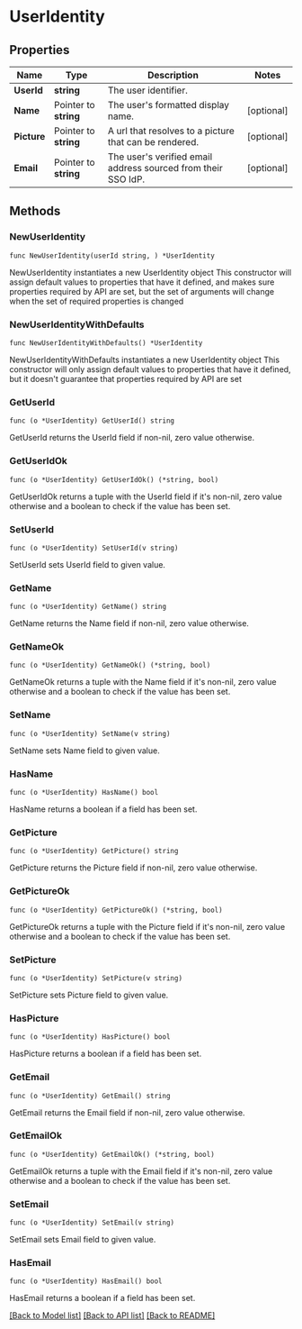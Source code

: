 # UserIdentity

## Properties

Name | Type | Description | Notes
------------ | ------------- | ------------- | -------------
**UserId** | **string** | The user identifier. | 
**Name** | Pointer to **string** | The user&#39;s formatted display name. | [optional] 
**Picture** | Pointer to **string** | A url that resolves to a picture that can be rendered. | [optional] 
**Email** | Pointer to **string** | The user&#39;s verified email address sourced from their SSO IdP. | [optional] 

## Methods

### NewUserIdentity

`func NewUserIdentity(userId string, ) *UserIdentity`

NewUserIdentity instantiates a new UserIdentity object
This constructor will assign default values to properties that have it defined,
and makes sure properties required by API are set, but the set of arguments
will change when the set of required properties is changed

### NewUserIdentityWithDefaults

`func NewUserIdentityWithDefaults() *UserIdentity`

NewUserIdentityWithDefaults instantiates a new UserIdentity object
This constructor will only assign default values to properties that have it defined,
but it doesn't guarantee that properties required by API are set

### GetUserId

`func (o *UserIdentity) GetUserId() string`

GetUserId returns the UserId field if non-nil, zero value otherwise.

### GetUserIdOk

`func (o *UserIdentity) GetUserIdOk() (*string, bool)`

GetUserIdOk returns a tuple with the UserId field if it's non-nil, zero value otherwise
and a boolean to check if the value has been set.

### SetUserId

`func (o *UserIdentity) SetUserId(v string)`

SetUserId sets UserId field to given value.


### GetName

`func (o *UserIdentity) GetName() string`

GetName returns the Name field if non-nil, zero value otherwise.

### GetNameOk

`func (o *UserIdentity) GetNameOk() (*string, bool)`

GetNameOk returns a tuple with the Name field if it's non-nil, zero value otherwise
and a boolean to check if the value has been set.

### SetName

`func (o *UserIdentity) SetName(v string)`

SetName sets Name field to given value.

### HasName

`func (o *UserIdentity) HasName() bool`

HasName returns a boolean if a field has been set.

### GetPicture

`func (o *UserIdentity) GetPicture() string`

GetPicture returns the Picture field if non-nil, zero value otherwise.

### GetPictureOk

`func (o *UserIdentity) GetPictureOk() (*string, bool)`

GetPictureOk returns a tuple with the Picture field if it's non-nil, zero value otherwise
and a boolean to check if the value has been set.

### SetPicture

`func (o *UserIdentity) SetPicture(v string)`

SetPicture sets Picture field to given value.

### HasPicture

`func (o *UserIdentity) HasPicture() bool`

HasPicture returns a boolean if a field has been set.

### GetEmail

`func (o *UserIdentity) GetEmail() string`

GetEmail returns the Email field if non-nil, zero value otherwise.

### GetEmailOk

`func (o *UserIdentity) GetEmailOk() (*string, bool)`

GetEmailOk returns a tuple with the Email field if it's non-nil, zero value otherwise
and a boolean to check if the value has been set.

### SetEmail

`func (o *UserIdentity) SetEmail(v string)`

SetEmail sets Email field to given value.

### HasEmail

`func (o *UserIdentity) HasEmail() bool`

HasEmail returns a boolean if a field has been set.


[[Back to Model list]](./README.md#documentation-for-models) [[Back to API list]](./README.md#documentation-for-api-endpoints) [[Back to README]](./README.md)


